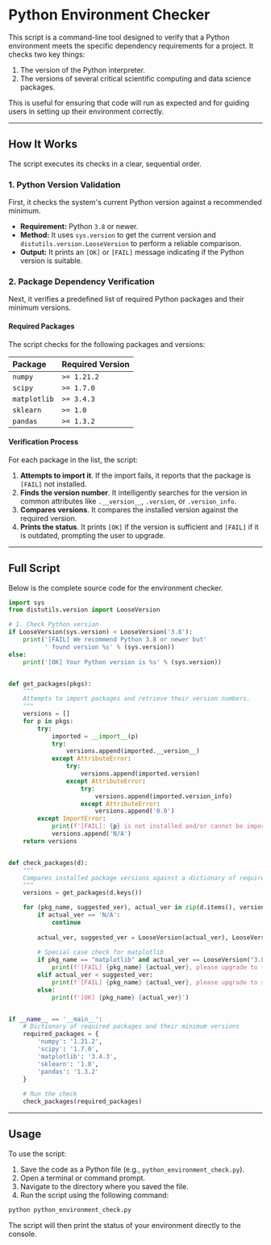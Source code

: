 # Python Environment Checker

This script is a command-line tool designed to verify that a Python environment meets the specific dependency requirements for a project. It checks two key things:

1.  The version of the Python interpreter.
2.  The versions of several critical scientific computing and data science packages.

This is useful for ensuring that code will run as expected and for guiding users in setting up their environment correctly.

---

## How It Works

The script executes its checks in a clear, sequential order.

### 1. Python Version Validation

First, it checks the system's current Python version against a recommended minimum.

-   **Requirement:** Python `3.8` or newer.
-   **Method:** It uses `sys.version` to get the current version and `distutils.version.LooseVersion` to perform a reliable comparison.
-   **Output:** It prints an `[OK]` or `[FAIL]` message indicating if the Python version is suitable.

### 2. Package Dependency Verification

Next, it verifies a predefined list of required Python packages and their minimum versions.

#### Required Packages

The script checks for the following packages and versions:

| Package | Required Version |
| :--- | :--- |
| `numpy` | `>= 1.21.2` |
| `scipy` | `>= 1.7.0` |
| `matplotlib`| `>= 3.4.3` |
| `sklearn` | `>= 1.0` |
| `pandas` | `>= 1.3.2` |

#### Verification Process

For each package in the list, the script:
1.  **Attempts to import it**. If the import fails, it reports that the package is `[FAIL]` not installed.
2.  **Finds the version number**. It intelligently searches for the version in common attributes like `.__version__`, `.version`, or `.version_info`.
3.  **Compares versions**. It compares the installed version against the required version.
4.  **Prints the status**. It prints `[OK]` if the version is sufficient and `[FAIL]` if it is outdated, prompting the user to upgrade.

---

## Full Script

Below is the complete source code for the environment checker.

```python
import sys
from distutils.version import LooseVersion

# 1. Check Python version
if LooseVersion(sys.version) < LooseVersion('3.8'):
    print('[FAIL] We recommend Python 3.8 or newer but'
          ' found version %s' % (sys.version))
else:
    print('[OK] Your Python version is %s' % (sys.version))


def get_packages(pkgs):
    """
    Attempts to import packages and retrieve their version numbers.
    """
    versions = []
    for p in pkgs:
        try:
            imported = __import__(p)
            try:
                versions.append(imported.__version__)
            except AttributeError:
                try:
                    versions.append(imported.version)
                except AttributeError:
                    try:
                        versions.append(imported.version_info)
                    except AttributeError:
                        versions.append('0.0')
        except ImportError:
            print(f'[FAIL]: {p} is not installed and/or cannot be imported.')
            versions.append('N/A')
    return versions


def check_packages(d):
    """
    Compares installed package versions against a dictionary of required versions.
    """
    versions = get_packages(d.keys())

    for (pkg_name, suggested_ver), actual_ver in zip(d.items(), versions):
        if actual_ver == 'N/A':
            continue
        
        actual_ver, suggested_ver = LooseVersion(actual_ver), LooseVersion(suggested_ver)
        
        # Special case check for matplotlib
        if pkg_name == "matplotlib" and actual_ver == LooseVersion("3.8"):
            print(f'[FAIL] {pkg_name} {actual_ver}, please upgrade to {suggested_ver} >= matplotlib > 3.8')
        elif actual_ver < suggested_ver:
            print(f'[FAIL] {pkg_name} {actual_ver}, please upgrade to >= {suggested_ver}')
        else:
            print(f'[OK] {pkg_name} {actual_ver}')


if __name__ == '__main__':
    # Dictionary of required packages and their minimum versions
    required_packages = {
        'numpy': '1.21.2',
        'scipy': '1.7.0',
        'matplotlib': '3.4.3',
        'sklearn': '1.0',
        'pandas': '1.3.2'
    }
    
    # Run the check
    check_packages(required_packages)
```

---

## Usage

To use the script:

1.  Save the code as a Python file (e.g., `python_environment_check.py`).
2.  Open a terminal or command prompt.
3.  Navigate to the directory where you saved the file.
4.  Run the script using the following command:

```bash
python python_environment_check.py
```

The script will then print the status of your environment directly to the console.
